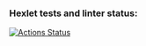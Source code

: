 ### Hexlet tests and linter status:
[![Actions Status](https://github.com/z3nyk3y/devops-for-programmers-project-76/actions/workflows/hexlet-check.yml/badge.svg)](https://github.com/z3nyk3y/devops-for-programmers-project-76/actions)